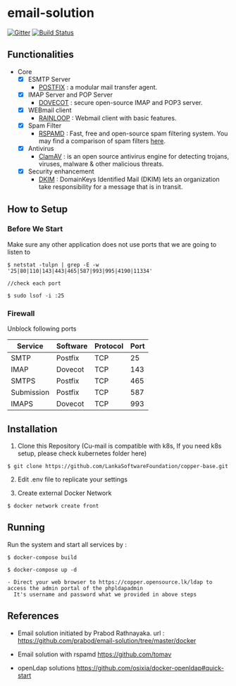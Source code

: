 # email-solution

[![Gitter](https://img.shields.io/badge/chat-on%20gitter-blue.svg)](https://gitter.im/copper-mail)
[![Build Status](https://travis-ci.org/LSFLK/Copper.svg?branch=master)](https://travis-ci.org/LSFLK/Copper)

## Functionalities
- Core
  - [x] ESMTP Server 
    - [POSTFIX](http://www.postfix.org/) : a modular mail transfer agent.
  - [x] IMAP Server and POP Server
    - [DOVECOT](https://www.dovecot.org/) : secure open-source IMAP and POP3 server.
  - [x] WEBmail client
    - [RAINLOOP](https://www.rainloop.net/) : Webmail client with basic features.
  - [x] Spam Filter
    - [RSPAMD](https://rspamd.com/) : Fast, free and open-source spam filtering system. You may find a comparison of spam filters [here](https://rspamd.com/comparison.html).
  - [x] Antivirus 
    - [ClamAV](https://www.clamav.net/) : is an open source antivirus engine for detecting trojans, viruses, malware & other malicious threats.
  - [x] Security enhancement
    - [DKIM](http://www.dkim.org/) : DomainKeys Identified Mail (DKIM) lets an organization take responsibility for a message that is in transit.


## How to Setup

### Before We Start

Make sure any other application does not use ports that we are going to listen to

```
$ netstat -tulpn | grep -E -w '25|80|110|143|443|465|587|993|995|4190|11334'

//check each port

$ sudo lsof -i :25
```

### Firewall

Unblock following ports

| Service | Software | Protocol | Port |
| ------- | -------- | -------- | ---- |
| SMTP | Postfix | TCP | 25 |
| IMAP | Dovecot | TCP | 143 |
| SMTPS | Postfix | TCP | 465 |
| Submission | Postfix | TCP | 587 |
| IMAPS | Dovecot | TCP | 993 |





## Installation

1. Clone this Repository (Cu-mail is compatible with k8s, If you need k8s setup, please check kubernetes folder here)

```
$ git clone https://github.com/LankaSoftwareFoundation/copper-base.git
```

2. Edit .env file to replicate your settings

3. Create external Docker Network

```
$ docker network create front
```
## Running

Run the system and start all services by :

```
$ docker-compose build
```
```
$ docker-compose up -d 
```




    - Direct your web browser to https://copper.opensource.lk/ldap to access the admin portal of the phpldapadmin
      It's username and password what we provided in above steps

      
                      
## References 
- Email solution initiated by Prabod Rathnayaka. url :   
  https://github.com/prabod/email-solution/tree/master/docker

- Email solution with rspamd
  https://github.com/tomav
  
- openLdap solutions
  https://github.com/osixia/docker-openldap#quick-start

<!-- Prometheus container pull and run: 
    sudo docker pull prom/prometheus
    docker run -p 9090:9090 prom/prometheus

Grafana pull and run
    docker pull grafana/grafana
    docker run -d --name=grafana -p 3000:3000 grafana/grafana -->

